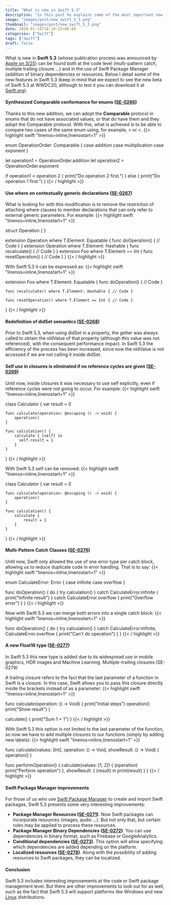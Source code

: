 ```yaml
---
title: "What is new in Swift 5.3"
description: "In this post he explains some of the most important new features that Swift 5.3 introduces."
image: "images/post/new_swift_5_3.png"
thumbnail: "images/post/new_swift_5_3.png"
date: 2020-01-18T18:19:25+06:00
categories: ["Swift"]
tags: ["Swift"]
draft: false
---
```

What is new in **Swift 5.3** (whose publication process was announced by [Apple on 3/25](https://swift.org/blog/5-3-release-process/)) can be found both at the code level (multi-pattern catch, multiple trailing closure …) and in the use of Swift Package Manager (addition of binary dependencies or resources. Below I detail some of the new features in Swift 5.3 (keep in mind that we expect to see the new beta of Swift 5.3 at WWDC20, although to test it you can download it at [Swift.org](https://swift.org/download/#snapshots)).
#### Synthesized Comparable conformance for enums ([SE-0266](https://github.com/apple/swift-evolution/blob/master/proposals/0266-synthesized-comparable-for-enumerations.md))

Thanks to this new addition, we can adopt the **Comparable** protocol in enums that do not have associated values, or that do have them and they adopt the Comparable protocol. With this, what is achieved is to be able to compare two cases of the same enum using, for example, > or <.
{{< highlight swift  "linenos=inline,linenostart=1" >}}

enum OperationOrder: Comparable {
    case addition
    case multiplication
    case exponent
}

let operation1 = OperationOrder.addition
let operation2 = OperationOrder.exponent

if operation1 < operation 2 {
    print("Do operation 2 first.")
} else {
    print("Do operation 1 first.")
}
{{< / highlight >}}

#### Use where on contextually generic declarations ([SE-0267](https://github.com/apple/swift-evolution/blob/master/proposals/0267-where-on-contextually-generic.md))

What is looking for with this modification is to remove the restriction of attaching where clauses to member declarations that can only refer to external generic parameters. For example:
{{< highlight swift  "linenos=inline,linenostart=1" >}}

struct Operation<T> { }  

extension Operation where T.Element: Equatable {
    func doOperation() { // Code }
}
extension Operation where T.Element: Hashable {
    func recalculate() { // Code }
}
extension Foo where T.Element == Int {
    func resetOperation() { // Code }
}
{{< / highlight >}}


With Swift 5.3 it can be expressed as:
{{< highlight swift  "linenos=inline,linenostart=1" >}}

extension Foo where T.Element: Equatable {
    func doOperation() { // Code }

    func recalculate() where T.Element: Hashable { // Code }

    func resetOperation() where T.Element == Int { // Code }
}
{{< / highlight >}}

#### Redefinition of didSet semantics ([SE-0268](https://github.com/apple/swift-evolution/blob/master/proposals/0268-didset-semantics.md))

Prior to Swift 5.3, when using didSet in a property, the getter was always called to obtain the oldValue of that property (although this value was not referenced), with the consequent performance impact. In Swift 5.3 the efficiency of the process has been increased, since now the oldValue is not accessed if we are not calling it inside didSet.
#### Self use in closures is eliminated if no reference cycles are given ([SE-0269](https://github.com/apple/swift-evolution/blob/master/proposals/0269-implicit-self-explicit-capture.md))

Until now, inside closures it was necessary to use self explicitly, even if reference cycles were not going to occur. For example:
{{< highlight swift  "linenos=inline,linenostart=1" >}}

class Calculator {
    var result = 0

    func calculate(operation: @escaping () -> void) {
        operation()
    }

    func calculation() {
        calculate { [self] in 
          self.result = 1
        }
    }
}
{{< / highlight >}}


With Swift 5.3 self can be removed:
{{< highlight swift  "linenos=inline,linenostart=1" >}}

class Calculator {
    var result = 0

    func calculate(operation: @escaping () -> void) {
        operation()
    }

    func calculation() {
        calculate {
            result = 1
        }
    }
}
{{< / highlight >}}

#### Multi-Pattern Catch Clauses ([SE-0276](https://github.com/apple/swift-evolution/blob/master/proposals/0276-multi-pattern-catch-clauses.md))

Until now, Swift only allowed the use of one error type per catch block, allowing us to reduce duplicate code in error handling. That is to say:
{{< highlight swift  "linenos=inline,linenostart=1" >}}

enum CalculateError: Error {
    case infinite
    case overflow
}

func doOperation() {
    do {
        try calculation()
    } catch CalculateError.infinite {
        print("Infinite result")
    } catch CalculateError.overflow {
        print("Overflow error")
    }
}
{{< / highlight >}}


Now with Swift 5.3 we can merge both errors into a single catch block:
{{< highlight swift  "linenos=inline,linenostart=1" >}}

func doOperation() {
    do {
        try calculation()
    } catch CalculateError.infinite, CalculateError.overflow {
        print("Can't do operation")
    }
}
{{< / highlight >}}

#### A new Float16 type ([SE-0277](https://github.com/apple/swift-evolution/blob/master/proposals/0277-float16.md))

In Swift 5.3 this new type is added due to its widespread use in mobile graphics, HDR images and Machine Learning.
Multiple-trailing closures (SE-0279)

A trailing closure refers to the fact that the last parameter of a function in Swift is a closure. In this case, Swift allows you to pass this closure directly inside the brackets instead of as a parameter:
{{< highlight swift  "linenos=inline,linenostart=1" >}}

func calculate(operation: () -> Void) {
    print("Initial steps")
    operation()
    print("Show result")
}

calculate() {
    print("Sum 1 + 1")
}
{{< / highlight >}}


With Swift 5.3 this option is not limited to the last parameter of the function, so now we have to add multiple closures to our functions (simply by adding new labels):
{{< highlight swift  "linenos=inline,linenostart=1" >}}

func calculate(values: [Int], operation: () -> Void, showResult: () -> Void) {
    operation()
}

func performOperation() {
    calculate(values: [1, 2]) { (operation)
        print("Perform operation")
    }, showResult: { (result) in
        print(result)
    }
}
{{< / highlight >}}

#### Swift Package Manager improvements

For those of us who use [Swift Package Manager](https://www.raulferrergarcia.com/en/how-to-use-swift-package-manager/) to create and import Swift packages, Swift 5.3 presents some very interesting improvements:

* **Package Manager Resources ([SE-0271](https://github.com/apple/swift-evolution/blob/master/proposals/0271-package-manager-resources.md))**. Now Swift packages can incorporate resources (images, audio …). But not only that, but certain rules may be applied to process these resources.
* **Package Manager Binary Dependencies ([SE-0272](https://github.com/apple/swift-evolution/blob/master/proposals/0272-swiftpm-binary-dependencies.md))**. You can use dependencies in binary format, such as Firebase or GoogleAnalytics.
* **Conditional dependencies ([SE-0273](https://github.com/apple/swift-evolution/blob/master/proposals/0273-swiftpm-conditional-target-dependencies.md))**. This option will allow specifying which dependencies are added depending on the platform.
* **Localized resources ([SE-0278](https://github.com/apple/swift-evolution/blob/master/proposals/0278-package-manager-localized-resources.md))**. Along with the possibility of adding resources to Swift packages, they can be localized.

#### Conclusion

Swift 5.3 includes interesting improvements at the code or Swift package management level. But there are other improvements to look out for as well, such as the fact that Swift 5.3 will support platforms like Windows and new [Linux](https://swift.org/blog/additional-linux-distros/) distributions.